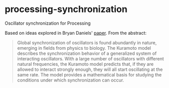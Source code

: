 # processing-synchronization
Oscillator synchronization for Processing

Based on ideas explored in Bryan Daniels' [paper](http://go.owu.edu/~physics/StudentResearch/2005/BryanDaniels/kuramoto_paper.pdf). From the abstract:

> Global synchronization of oscillators is found abundantly in nature, emerging in fields from physics to biology. The Kuramoto model describes the synchronization behavior of a generalized system of interacting oscillators. With a large number of oscillators with different natural frequencies, the Kuramoto model predicts that, if they are allowed to interact strongly enough, they will all start oscillating at the same rate. The model provides a mathematical basis for studying the conditions under which synchronization can occur.
